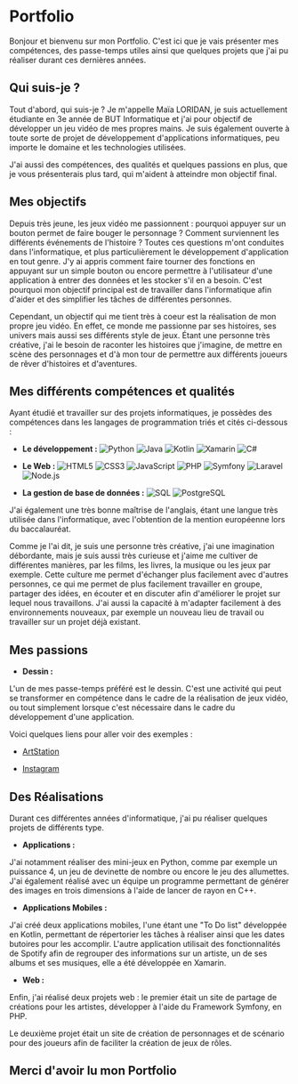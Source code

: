 # Portfolio

Bonjour et bienvenu sur mon Portfolio. C'est ici que je vais présenter mes compétences, des passe-temps utiles ainsi que quelques projets que j'ai pu réaliser durant ces dernières années.

## Qui suis-je ?

Tout d'abord, qui suis-je ? Je m'appelle Maïa LORIDAN, je suis actuellement étudiante en 3e année de BUT Informatique et j'ai pour objectif de développer un jeu vidéo de mes propres mains. Je suis également ouverte à toute sorte de projet de développement d'applications informatiques, peu importe le domaine et les technologies utilisées.

J'ai aussi des compétences, des qualités et quelques passions en plus, que je vous présenterais plus tard, qui m'aident à atteindre mon objectif final.

## Mes objectifs

Depuis très jeune, les jeux vidéo me passionnent : pourquoi appuyer sur un bouton permet de faire bouger le personnage ? Comment surviennent les différents événements de l'histoire ? Toutes ces questions m'ont conduites dans l'informatique, et plus particulièrement le développement d'application en tout genre. J'y ai appris comment faire tourner des fonctions en appuyant sur un simple bouton ou encore permettre à l'utilisateur d'une application à entrer des données et les stocker s'il en a besoin. C'est pourquoi mon objectif principal est de travailler dans l'informatique afin d'aider et des simplifier les tâches de différentes personnes.

Cependant, un objectif qui me tient très à coeur est la réalisation de mon propre jeu vidéo. En effet, ce monde me passionne par ses histoires, ses univers mais aussi ses différents style de jeux. Étant une personne très créative, j'ai le besoin de raconter les histoires que j'imagine, de mettre en scène des personnages et d'à mon tour de permettre aux différents joueurs de rêver d'histoires et d'aventures.

## Mes différents compétences et qualités

Ayant étudié et travailler sur des projets informatiques, je possèdes des compétences dans les langages de programmation triés et cités ci-dessous :

- **Le développement :**
![Python](https://img.shields.io/badge/Python-3776AB?style=flat&logo=python&logoColor=white)
![Java](https://img.shields.io/badge/java-%23ED8B00.svg?style=flat&logo=openjdk&logoColor=white)
![Kotlin](https://img.shields.io/badge/kotlin-%237F52FF.svg?style=flat&logo=kotlin&logoColor=white)
![Xamarin](https://img.shields.io/badge/Xamarin-3498DB?style=flat&logo=xamarin&logoColor=white)
![C#](https://img.shields.io/badge/c%23-%23239120.svg?style=flat&logo=c-sharp&logoColor=white)

- **Le Web :**
![HTML5](https://img.shields.io/badge/HTML5-E34F26?style=flat&logo=html5&logoColor=white) 
![CSS3](https://img.shields.io/badge/CSS3-1572B6?style=flat&logo=css3&logoColor=white) 
![JavaScript](https://img.shields.io/badge/JavaScript-F7DF1E?style=flat&logo=javascript&logoColor=black) 
![PHP](https://img.shields.io/badge/PHP-777BB4?style=flat&logo=php&logoColor=white) 
![Symfony](https://img.shields.io/badge/Symfony-000000?style=flat&logo=symfony&logoColor=white) 
![Laravel](https://img.shields.io/badge/Laravel-FF2D20?style=flat&logo=laravel&logoColor=white) 
![Node.js](https://img.shields.io/badge/Node.js-339933?style=flat&logo=node.js&logoColor=white)

- **La gestion de base de données :**
![SQL](https://img.shields.io/badge/SQL-4479A1?style=flat&logo=mysql&logoColor=white)
![PostgreSQL](https://img.shields.io/badge/PostgreSQL-316192?style=flat&logo=postgresql&logoColor=white)

J'ai également une très bonne maîtrise de l'anglais, étant une langue très utilisée dans l'informatique, avec l'obtention de la mention européenne lors du baccalauréat.

Comme je l'ai dit, je suis une personne très créative, j'ai une imagination débordante, mais je suis aussi très curieuse et j'aime me cultiver de différentes manières, par les films, les livres, la musique ou les jeux par exemple. Cette culture me permet d'échanger plus facilement avec d'autres personnes, ce qui me permet de plus facilement travailler en groupe, partager des idées, en écouter et en discuter afin d'améliorer le projet sur lequel nous travaillons. J'ai aussi la capacité à m'adapter facilement à des environnements nouveaux, par exemple un nouveau lieu de travail ou travailler sur un projet déjà existant.

## Mes passions

- **Dessin :**

L'un de mes passe-temps préféré est le dessin. C'est une activité qui peut se transformer en compétence dans le cadre de la réalisation de jeux vidéo, ou tout simplement lorsque c'est nécessaire dans le cadre du développement d'une application.
  
Voici quelques liens pour aller voir des exemples :

- [ArtStation](https://www.artstation.com/abeillemagique)

- [Instagram](https://www.instagram.com/abeille.ma/)

## Des Réalisations

Durant ces différentes années d'informatique, j'ai pu réaliser quelques projets de différents type. 

- **Applications :**

J'ai notamment réaliser des mini-jeux en Python, comme par exemple un puissance 4, un jeu de devinette de nombre ou encore le jeu des allumettes. J'ai également réalisé avec un équipe un programme permettant de générer des images en trois dimensions à l'aide de lancer de rayon en C++.

- **Applications Mobiles :**

J'ai créé deux applications mobiles, l'une étant une "To Do list" développée en Kotlin, permettant de répertorier les tâches à réaliser ainsi que les dates butoires pour les accomplir. L'autre application utilisait des fonctionnalités de Spotify afin de regrouper des informations sur un artiste, un de ses albums et ses musiques, elle a été développée en Xamarin.

- **Web :**

Enfin, j'ai réalisé deux projets web : le premier était un site de partage de créations pour les artistes, développer à l'aide du Framework Symfony, en PHP.

Le deuxième projet était un site de création de personnages et de scénario pour des joueurs afin de faciliter la création de jeux de rôles.

## Merci d'avoir lu mon Portfolio
